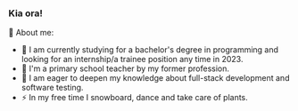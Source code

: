 ### Kia ora!

<!--
**LeijaSa/LeijaSa** is a ✨ _special_ ✨ repository because its `README.md` (this file) appears on your GitHub profile.

Here are some ideas to get you started:

- 🔭 I’m currently working on ...
- 🌱 I’m currently learning ...
- :school: I’m looking to collaborate on ...
- 🤔 I’m looking for help with ...
- 💬 Ask me about ...
- 📫 How to reach me: ...
- 😄 Pronouns: ...
- ⚡ Fun fact: ...
-->
:woman: About me:

- 🔭 I am currently studying for a bachelor's degree in programming and looking for an internship/a trainee position any time in 2023.
- :school: I'm a primary school teacher by my former profession.
- 🌱 I am eager to deepen my knowledge about full-stack development and software testing.
- ⚡ In my free time I snowboard, dance and take care of plants.
